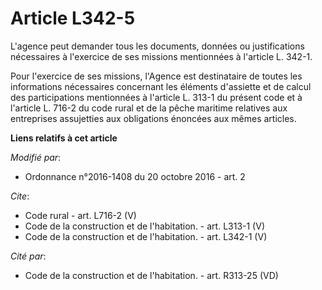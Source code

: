 # Article L342-5

L'agence peut demander tous les documents, données ou justifications nécessaires à l'exercice de ses missions mentionnées à
l'article L. 342-1. 

Pour l'exercice de ses missions, l'Agence est destinataire de toutes les informations nécessaires concernant les éléments
d'assiette et de calcul des participations mentionnées à l'article L. 313-1 du présent code et à l'article L. 716-2 du code
rural et de la pêche maritime relatives aux entreprises assujetties aux obligations énoncées aux mêmes articles.

**Liens relatifs à cet article**

_Modifié par_:

  - Ordonnance n°2016-1408 du 20 octobre 2016 - art. 2

_Cite_:

  - Code rural - art. L716-2 (V)
  - Code de la construction et de l'habitation. - art. L313-1 (V)
  - Code de la construction et de l'habitation. - art. L342-1 (V)

_Cité par_:

  - Code de la construction et de l'habitation. - art. R313-25 (VD)
